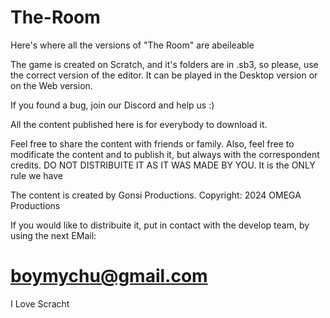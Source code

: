 # The-Room
Here's where all the versions of "The Room" are abeileable

The game is created on Scratch, and it's folders are in .sb3, so please, use the correct version of the editor.
It can be played in the Desktop version or on the Web version.

If you found a bug, join our Discord and help us :)

All the content published here is for everybody to download it. 

Feel free to share the content with friends or family.
Also, feel free to modificate the content and to publish it, but always with the correspondent credits. 
DO NOT DISTRIBUITE IT AS IT WAS MADE BY YOU. It is the ONLY rule we have

The content is created by Gonsi Productions.
Copyright: 2024 OMEGA Productions

If you would like to distribuite it, put in contact with the develop team, by using the next EMail:
# boymychu@gmail.com

I Love Scracht


